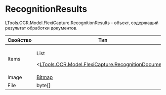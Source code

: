 # RecognitionResults

LTools.OCR.Model.FlexiCapture.RecognitionResults - объект, содержащий результат обработки документов.

| Свойство | Тип                                                                                                             | Описание                     |
| -------- | --------------------------------------------------------------------------------------------------------------- | ---------------------------- |
| Items    | <p>List</p><p>&#x3C;<a href="recognitiondocument.md">LTools.OCR.Model.FlexiCapture.RecognitionDocument</a>></p> | Массив результатов обработки |
| Image    | [Bitmap](https://learn.microsoft.com/ru-ru/dotnet/api/system.drawing.bitmap?view=netframework-4.6) | Изображение |
| File     | byte[] | Файл |
